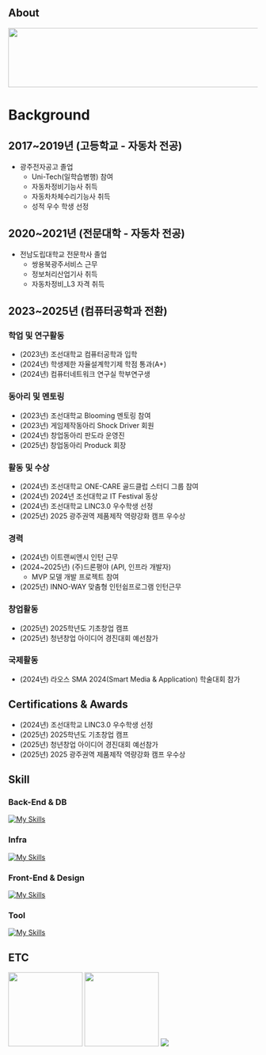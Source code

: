 <!-- About -->
<div>
  <h2>About</h2>
  <a href="https://github.com/devxb/gitanimals">
    <img src="https://render.gitanimals.org/lines/{scorve12}?pet-id=1" width="1000" height="120"/>
  </a>
</div>

<div>
  <h1>Background</h1>
  <h2>2017~2019년 (고등학교 - 자동차 전공)</h2>
  <ul>
      <li>광주전자공고 졸업
          <ul>
              <li>Uni-Tech(일학습병행) 참여</li>
              <li>자동차정비기능사 취득</li>
              <li>자동차차체수리기능사 취득</li>
              <li>성적 우수 학생 선정</li>
          </ul>
      </li>
  </ul>
  <h2>2020~2021년 (전문대학 - 자동차 전공)</h2>
  <ul>
      <li>전남도립대학교 전문학사 졸업
          <ul>
              <li>쌍용북광주서비스 근무</li>
              <li>정보처리산업기사 취득</li>
              <li>자동차정비_L3 자격 취득</li>
          </ul>
      </li>
  </ul>
  <h2>2023~2025년 (컴퓨터공학과 전환)</h2>
  <h3>학업 및 연구활동</h3>
  <ul>
      <li>(2023년) 조선대학교 컴퓨터공학과 입학</li>
      <li>(2024년) 학생제한 자율설계학기제 학점 통과(A+)</li>
      <li>(2024년) 컴퓨터네트워크 연구실 학부연구생</li>
  </ul>
  <h3>동아리 및 멘토링</h3>
  <ul>
      <li>(2023년) 조선대학교 Blooming 멘토링 참여</li>
      <li>(2023년) 게임제작동아리 Shock Driver 회원</li>
      <li>(2024년) 창업동아리 판도라 운영진</li>
      <li>(2025년) 창업동아리 Produck 회장</li>
  </ul>
  <h3>활동 및 수상</h3>
  <ul>
      <li>(2024년) 조선대학교 ONE-CARE 골드클럽 스터디 그룹 참여</li>
      <li>(2024년) 2024년 조선대학교 IT Festival 동상</li>
      <li>(2024년) 조선대학교 LINC3.0 우수학생 선정</li>
      <li>(2025년) 2025 광주권역 제품제작 역량강화 캠프 우수상</li>
  </ul>
  <h3>경력</h3>
  <ul>
      <li>(2024년) 이트랜씨앤시 인턴 근무</li>
      <li>(2024~2025년) (주)드론평야 (API, 인프라 개발자)
          <ul>
              <li>MVP 모델 개발 프로젝트 참여</li>
          </ul>
      </li>
      <li>(2025년) INNO-WAY 맞춤형 인턴쉽프로그램 인턴근무</li>
  </ul>
  <h3>창업활동</h3>
  <ul>
      <li>(2025년) 2025학년도 기초창업 캠프</li>
      <li>(2025년) 청년창업 아이디어 경진대회 예선참가</li>
  </ul>
  <h3>국제활동</h3>
  <ul>
      <li>(2024년) 라오스 SMA 2024(Smart Media & Application) 학술대회 참가</li>
  </ul>
</div>
<div>
  <h2>Certifications & Awards</h2>
  <ul>
    <li>(2024년) 조선대학교 LINC3.0 우수학생 선정</li>
    <li>(2025년) 2025학년도 기초창업 캠프</li>
    <li>(2025년) 청년창업 아이디어 경진대회 예선참가</li>
    <li>(2025년) 2025 광주권역 제품제작 역량강화 캠프 우수상</li>
  </ul>
<div>
<!-- Skill -->
<div>
  <h2>Skill</h2>
  <h3>Back-End & DB</h3>
  <a href="https://skillicons.dev" style="vertical-align: middle;">
    <img src="https://skillicons.dev/icons?i=spring,django,,postgresql,mysql,redis&theme=light" alt="My Skills" />
  </a>
  <h3>Infra</h3>
  <a href="https://skillicons.dev" style="vertical-align: middle;">
    <img src="https://skillicons.dev/icons?i=aws,docker,vercel&theme=light" alt="My Skills" />
  </a>

  <h3>Front-End & Design</h3>
  <a href="https://skillicons.dev" style="vertical-align: middle;">
    <img src="https://skillicons.dev/icons?i=react,nodejs,npm,,figma&theme=light" alt="My Skills" />
  </a>

  <h3>Tool</h3>
  <a href="https://skillicons.dev" style="vertical-align: middle;">
    <img src="https://skillicons.dev/icons?i=discord,postman,vscode,notion&theme=light" alt="My Skills" />
  </a>
</div>

<!-- ETC -->
<div>
  <h2>ETC</h2>
   
  <img src="https://github-readme-stats.vercel.app/api?username=scorve12&show_icons=true&theme=catppuccino" height="150">
  <img src="http://mazassumnida.wtf/api/v2/generate_badge?boj=socrve5322" height="150">

  <img src="https://github-profile-trophy.vercel.app/?username=scorve12&column=-1">
</div>
